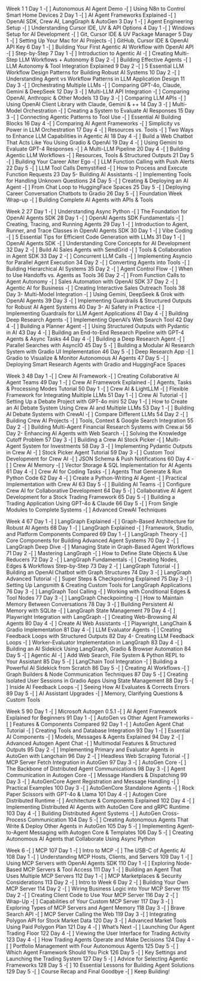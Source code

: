 Week 1
1 Day 1 -[ ] Autonomous AI Agent Demo -[ ] Using N8n to Control Smart Home Devices
2 Day 1 -[ ] AI Agent Frameworks Explained -[ ] OpenAI SDK, Crew AI, LangGraph & AutoGen
3 Day 1 -[ ] Agent Engineering Setup -[ ] Understanding Cursor IDE, UV & API Options
4 Day 1 -[ ] Windows Setup for AI Development -[ ] Git, Cursor IDE & UV Package Manager
5 Day 1 -[ ] Setting Up Your Mac for AI Projects -[ ] GitHub, Cursor IDE & OpenAI API Key
6 Day 1 -[ ] Building Your First Agentic AI Workflow with OpenAI API -[ ] Step-by-Step
7 Day 1 -[ ] Introduction to Agentic AI -[ ] Creating Multi-Step LLM Workflows + Autonomy
8 Day 2 -[ ] Building Effective Agents -[ ] LLM Autonomy & Tool Integration Explained
9 Day 2 -[ ] 5 Essential LLM Workflow Design Patterns for Building Robust AI Systems
10 Day 2 -[ ] Understanding Agent vs Workflow Patterns in LLM Application Design
11 Day 3 -[ ] Orchestrating Multiple LLMs -[ ] Comparing GPT-4o, Claude, Gemini & DeepSeek
12 Day 3 -[ ] Multi-LLM API Integration -[ ] Comparing OpenAI, Anthropic & Other Models
13 Day 3 -[ ] Comparing LLM APIs -[ ] Using OpenAI Client Library with Claude, Gemini & ++
14 Day 3 -[ ] Multi-Model Orchestration -[ ] Creating a System to Evaluate AI Responses
15 Day 3 -[ ] Connecting Agentic Patterns to Tool Use -[ ] Essential AI Building Blocks
16 Day 4 -[ ] Comparing AI Agent Frameworks -[ ] Simplicity vs Power in LLM Orchestration
17 Day 4 -[ ] Resources vs. Tools -[ ] Two Ways to Enhance LLM Capabilities in Agentic AI
18 Day 4 -[ ] Build a Web Chatbot That Acts Like You Using Gradio & OpenAI
19 Day 4 -[ ] Using Gemini to Evaluate GPT-4 Responses -[ ] A Multi-LLM Pipeline
20 Day 4 -[ ] Building Agentic LLM Workflows -[ ] Resources, Tools & Structured Outputs
21 Day 5 -[ ] Building Your Career Alter Ego -[ ] LLM Function Calling with Push Alerts
22 Day 5 -[ ] LLM Tool Calls Demystified -[ ] How to Process and Execute Function Requests
23 Day 5- Building AI Assistants -[ ] Implementing Tools for Handling Unknown Questions
24 Day 5 -[ ] Creating & Deploying an AI Agent -[ ] From Chat Loop to HuggingFace Spaces
25 Day 5 -[ ] Deploying Career Conversation Chatbots to Gradio
26 Day 5 -[ ] Foundation Week Wrap-up -[ ] Building Complete AI Agents with APIs & Tools

Week 2
27 Day 1 -[ ] Understanding Async Python -[ ] The Foundation for OpenAI Agents SDK
28 Day 1 -[ ] OpenAI Agents SDK Fundamentals -[ ] Creating, Tracing, and Running Agents
29 Day 1 -[ ] Introduction to Agent, Runner, and Trace Classes in OpenAI Agents SDK
30 Day 1 -[ ] Vibe Coding -[ ] 5 Essential Tips for Efficient Code Generation with LLMs
31 Day 1 -[ ] OpenAI Agents SDK -[ ] Understanding Core Concepts for AI Development
32 Day 2 -[ ] Build AI Sales Agents with SendGrid -[ ] Tools & Collaboration in Agent SDK
33 Day 2 -[ ] Concurrent LLM Calls -[ ] Implementing Asyncio for Parallel Agent Execution
34 Day 2 -[ ] Converting Agents into Tools -[ ] Building Hierarchical AI Systems
35 Day 2 -[ ] Agent Control Flow -[ ] When to Use Handoffs vs. Agents as Tools
36 Day 2 -[ ] From Function Calls to Agent Autonomy -[ ] Sales Automation with OpenAI SDK
37 Day 2 -[ ] Agentic AI for Business -[ ] Creating Interactive Sales Outreach Tools
38 Day 3- Multi-Model Integration -[ ] Using Gemini, DeepSeek & Grok with OpenAI Agents
39 Day 3 -[ ] Implementing Guardrails & Structured Outputs for Robust AI Agent Systems
40 Day 3- AI Safety in Practice -[ ] Implementing Guardrails for LLM Agent Applications
41 Day 4 -[ ] Building Deep Research Agents -[ ] Implementing OpenAI’s Web Search Tool
42 Day 4 -[ ] Building a Planner Agent -[ ] Using Structured Outputs with Pydantic in AI
43 Day 4 -[ ] Building an End-to-End Research Pipeline with GPT-4 Agents & Async Tasks
44 Day 4 -[ ] Building a Deep Research Agent -[ ] Parallel Searches with AsyncIO
45 Day 5 -[ ] Building a Modular AI Research System with Gradio UI Implementation
46 Day 5 -[ ] Deep Research App -[ ] Gradio to Visualize & Monitor Autonomous AI Agents
47 Day 5 -[ ] Deploying Smart Research Agents with Gradio and HuggingFace Spaces

Week 3
48 Day 1 -[ ] Crew AI Framework -[ ] Creating Collaborative AI Agent Teams
49 Day 1 -[ ] Crew AI Framework Explained -[ ] Agents, Tasks & Processing Modes Tutorial
50 Day 1 -[ ] Crew AI & LightLLM -[ ] Flexible Framework for Integrating Multiple LLMs
51 Day 1 -[ ] Crew AI Tutorial -[ ] Setting Up a Debate Project with GPT-4o mini
52 Day 1 -[ ] How to Create an AI Debate System Using Crew AI and Multiple LLMs
53 Day 1 -[ ] Building AI Debate Systems with CrewAI -[ ] Compare Different LLMs
54 Day 2 -[ ] Building Crew AI Projects -[ ] Tools, Context & Google Search Integration
55 Day 2 -[ ] Building Multi-Agent Financial Research Systems with Crew.ai
56 Day 2- Enhancing AI Agents with Web Search -[ ] Solving the Knowledge Cutoff Problem
57 Day 3 -[ ] Building a Crew AI Stock Picker -[ ] Multi-Agent System for Investments
58 Day 3 -[ ] Implementing Pydantic Outputs in Crew AI -[ ] Stock Picker Agent Tutorial
59 Day 3 -[ ] Custom Tool Development for Crew AI -[ ] JSON Schema & Push Notifications
60 Day 4 -[ ] Crew AI Memory -[ ] Vector Storage & SQL Implementation for AI Agents
61 Day 4 -[ ] Crew AI for Coding Tasks -[ ] Agents That Generate & Run Python Code
62 Day 4 -[ ] Create a Python-Writing AI Agent -[ ] Practical Implementation with Crew AI
63 Day 5 -[ ] Building AI Teams -[ ] Configure Crew AI for Collaborative Development
64 Day 5 -[ ] Collaborative AI Agent Development for a Stock Trading Framework
65 Day 5 -[ ] Building a Trading Application Using GPT-4o & Claude
66 Day 5 -[ ] From Single Modules to Complete Systems -[ ] Advanced CrewAI Techniques

Week 4
67 Day 1 -[ ] LangGraph Explained -[ ] Graph-Based Architecture for Robust AI Agents
68 Day 1 -[ ] LangGraph Explained -[ ] Framework, Studio, and Platform Components Compared
69 Day 1 -[ ] LangGraph Theory -[ ] Core Components for Building Advanced Agent Systems
70 Day 2 -[ ] LangGraph Deep Dive -[ ] Managing State in Graph-Based Agent Workflows
71 Day 2 -[ ] Mastering LangGraph -[ ] How to Define State Objects & Use Reducers
72 Day 2 -[ ] LangGraph Fundamentals -[ ] Creating Nodes, Edges & Workflows Step-by-Step
73 Day 2 -[ ] LangGraph Tutorial -[ ] Building an OpenAI Chatbot with Graph Structures
74 Day 3 -[ ] LangGraph Advanced Tutorial -[ ] Super Steps & Checkpointing Explained
75 Day 3 -[ ] Setting Up Langsmith & Creating Custom Tools for LangGraph Applications
76 Day 3 -[ ] LangGraph Tool Calling -[ ] Working with Conditional Edges & Tool Nodes
77 Day 3 -[ ] LangGraph Checkpointing -[ ] How to Maintain Memory Between Conversations
78 Day 3 -[ ] Building Persistent AI Memory with SQLite -[ ] LangGraph State Management
79 Day 4 -[ ] Playwright Integration with LangGraph -[ ] Creating Web-Browsing AI Agents
80 Day 4 -[ ] Create AI Web Assistants -[ ] Playwright, LangChain & Gradio Implementation
81 Day 4 -[ ] LLM Evaluator Agents -[ ] Creating Feedback Loops with Structured Outputs
82 Day 4- Creating LLM Feedback Loops -[ ] Worker-Evaluator Implementation in LangGraph
83 Day 4 -[ ] Building an AI Sidekick Using LangGraph, Gradio & Browser Automation
84 Day 5 -[ ] Agentic AI -[ ] Add Web Search, File System & Python REPL to Your Assistant
85 Day 5 -[ ] LangChain Tool Integration -[ ] Building a Powerful AI Sidekick from Scratch
86 Day 5 -[ ] Creating AI Workflows -[ ] Graph Builders & Node Communication Techniques
87 Day 5 -[ ] Creating Isolated User Sessions in Gradio Apps Using State Management
88 Day 5 -[ ] Inside AI Feedback Loops -[ ] Seeing How AI Evaluates & Corrects Errors
89 Day 5 -[ ] AI Assistant Upgrades -[ ] Memory, Clarifying Questions & Custom Tools

Week 5
90 Day 1 -[ ] Microsoft Autogen 0.5.1 -[ ] AI Agent Framework Explained for Beginners
91 Day 1 -[ ] AutoGen vs Other Agent Frameworks -[ ] Features & Components Compared
92 Day 1 -[ ] AutoGen Agent Chat Tutorial -[ ] Creating Tools and Database Integration
93 Day 1 -[ ] Essential AI Components -[ ] Models, Messages & Agents Explained
94 Day 2 -[ ] Advanced Autogen Agent Chat -[ ] Multimodal Features & Structured Outputs
95 Day 2 -[ ] Implementing Primary and Evaluator Agents in AutoGen with Langchain
96 Day 2 -[ ] Headless Web Scraping Tutorial -[ ] MCP Server Fetch Integration in AutoGen
97 Day 3 -[ ] AutoGen Core -[ ] The Backbone of Distributed Agent Communications
98 Day 3 -[ ] Agent Communication in Autogen Core -[ ] Message Handlers & Dispatching
99 Day 3 -[ ] AutoGenCore Agent Registration and Message Handling -[ ] Practical Examples
100 Day 3 -[ ] AutoGenCore Standalone Agents -[ ] Rock Paper Scissors with GPT-4o & Llama
101 Day 4 -[ ] Autogen Core Distributed Runtime -[ ] Architecture & Components Explained
102 Day 4 -[ ] Implementing Distributed AI Agents with AutoGen Core and gRPC Runtime
103 Day 4 -[ ] Building Distributed Agent Systems -[ ] AutoGen Cross-Process Communication
104 Day 5 -[ ] Creating Autonomous Agents That Write & Deploy Other Agents in AutoGen
105 Day 5 -[ ] Implementing Agent-to-Agent Messaging with Autogen Core & Templates
106 Day 5 -[ ] Creating Autonomous AI Agents that Collaborate Using Async Python

Week 6 -[ ] MCP
107 Day 1 -[ ] Intro to MCP -[ ] The USB-C of Agentic AI
108 Day 1 -[ ] Understanding MCP Hosts, Clients, and Servers
109 Day 1 -[ ] Using MCP Servers with OpenAI Agents SDK
110 Day 1 -[ ] Exploring Node-Based MCP Servers & Tool Access
111 Day 1 -[ ] Building an Agent That Uses Multiple MCP Servers
112 Day 1 -[ ] MCP Marketplaces & Security Considerations
113 Day 2 -[ ] Intro to Week 6 Day 2 -[ ] Building Your Own MCP Server
114 Day 2 -[ ] Wiring Business Logic into Your MCP Server
115 Day 2 -[ ] Creating Client Code to Use Your MCP Server
116 Day 2 -[ ] Wrap-Up -[ ] Capabilities of Your Custom MCP Server
117 Day 3 -[ ] Exploring Types of MCP Servers and Agent Memory
118 Day 3 -[ ] Brave Search API -[ ] MCP Server Calling the Web
119 Day 3 -[ ] Integrating Polygon API for Stock Market Data
120 Day 3 -[ ] Advanced Market Tools Using Paid Polygon Plan
121 Day 4 -[ ] What’s Next -[ ] Launching Our Agent Trading Floor
122 Day 4 -[ ] Viewing the User Interface for Trading Activity
123 Day 4 -[ ] How Trading Agents Operate and Make Decisions
124 Day 4 -[ ] Portfolio Management with Four Autonomous Agents
125 Day 5 -[ ] Which Agent Framework Should You Pick
126 Day 5 -[ ] Key Settings and Launching the Trading System
127 Day 5 -[ ] Advice for Selecting Agentic Frameworks
128 Day 5 -[ ] 10 Essential Lessons for Building Agent Solutions
129 Day 5 -[ ] Course Recap and Final Goodbye -[ ] Keep Building!